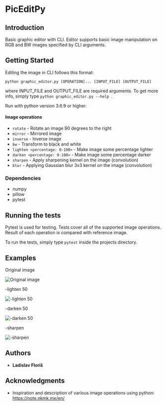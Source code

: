 # PicEditPy
## Introduction

Basic graphic editor with CLI. Editor supports basic image manipulation on RGB
and BW images specified by CLI arguments.

## Getting Started

Editing the image in CLI follows this format:
```
python graphic_editor.py [OPERATION]... [INPUT_FILE] [OUTPUT_FILE]
```
where INPUT_FILE and OUTPUT_FILE are required arguments.
To get more info, simply type  ```python graphic_editor.py --help ```.

Run with python version 3.6.9 or higher.

#### Image operations
- ```rotate``` - Rotate an image 90 degrees to the right
- ```mirror``` - Mirrored image
- ```inverse``` - Inverse image
- ```bw``` - Transform to black and white
- ```lighten <percentage: 0-100>``` - Make image some percentage lighter
- ```darken <percentage: 0-100>``` - Make image some percentage darker
- ```sharpen``` - Apply sharpening kernel on the image (convolution)
- ```blur``` - Applying Gaussian blur 3x3 kernel on the image (convolution)

### Dependencies

- numpy
- pillow
- pytest

## Running the tests

Pytest is used for testing. Tests cover all of the supported image operations. Result
of each operation is compared with reference image.

To run the tests, simply type ```pytest``` inside the projects directory.

## Examples

Original image

![Original image](/home/mrblue/Documents/CVUT_FIT/PYT/GraphicEditor/tests/rick_morty.png "Original image")

-lighten 50

![-lighten 50](/home/mrblue/Documents/CVUT_FIT/PYT/GraphicEditor/tests/rick_morty_lightened_50.png "-lighten 50")

-darken 50

![-darken 50](/home/mrblue/Documents/CVUT_FIT/PYT/GraphicEditor/tests/rick_morty_darkened_50.png "-darken 50")

-sharpen

![-sharpen](/home/mrblue/Documents/CVUT_FIT/PYT/GraphicEditor/tests/rick_morty_sharpened.png "-sharpen")

## Authors

* **Ladislav Floriš**

## Acknowledgments

* Inspiration and description of various image operations using python: https://note.nkmk.me/en/
